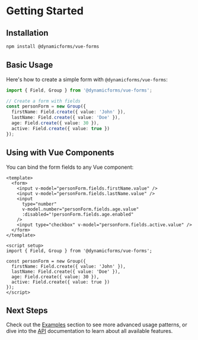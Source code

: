 # Getting Started

## Installation

```bash
npm install @dynamicforms/vue-forms
```

## Basic Usage

Here's how to create a simple form with `@dynamicforms/vue-forms`:

```typescript
import { Field, Group } from '@dynamicforms/vue-forms';

// Create a form with fields
const personForm = new Group({
  firstName: Field.create({ value: 'John' }),
  lastName: Field.create({ value: 'Doe' }),
  age: Field.create({ value: 30 }),
  active: Field.create({ value: true })
});
```

## Using with Vue Components

You can bind the form fields to any Vue component:

```vue
<template>
  <form>
    <input v-model="personForm.fields.firstName.value" />
    <input v-model="personForm.fields.lastName.value" />
    <input 
      type="number" 
      v-model.number="personForm.fields.age.value" 
      :disabled="!personForm.fields.age.enabled" 
    />
    <input type="checkbox" v-model="personForm.fields.active.value" />
  </form>
</template>

<script setup>
import { Field, Group } from '@dynamicforms/vue-forms';

const personForm = new Group({
  firstName: Field.create({ value: 'John' }),
  lastName: Field.create({ value: 'Doe' }),
  age: Field.create({ value: 30 }),
  active: Field.create({ value: true })
});
</script>
```

## Next Steps

Check out the [Examples](/examples/basic-form) section to see more advanced usage patterns, or dive into the 
[API](/api/) documentation to learn about all available features.
